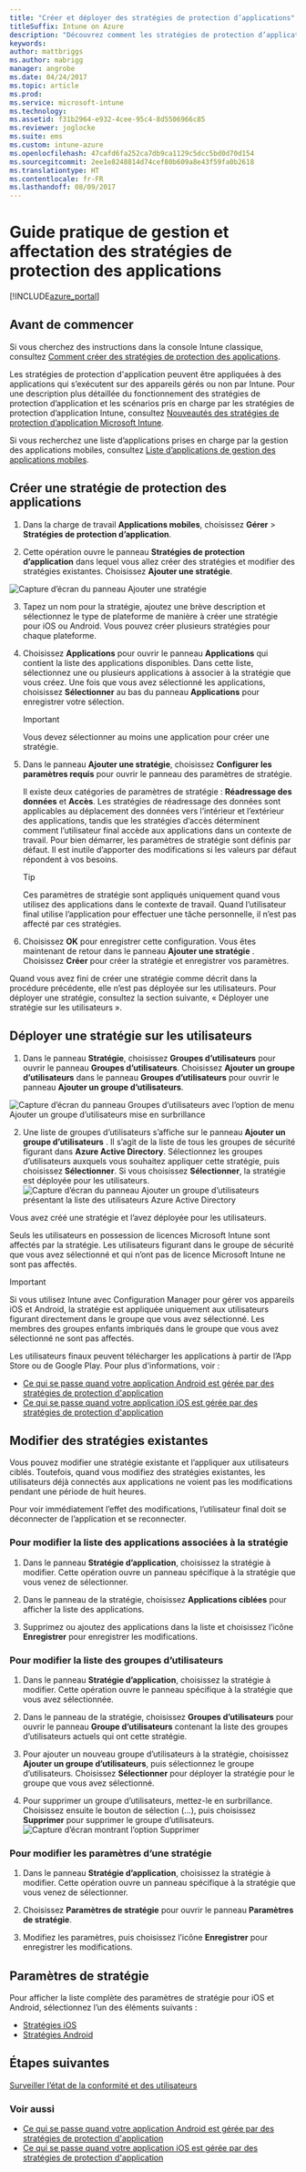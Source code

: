 ```yaml
---
title: "Créer et déployer des stratégies de protection d’applications"
titleSuffix: Intune on Azure
description: "Découvrez comment les stratégies de protection d’application Intune peuvent vous aider à protéger les données utilisées par les applications que vous gérez."
keywords: 
author: mattbriggs
ms.author: mabrigg
manager: angrobe
ms.date: 04/24/2017
ms.topic: article
ms.prod: 
ms.service: microsoft-intune
ms.technology: 
ms.assetid: f31b2964-e932-4cee-95c4-8d5506966c85
ms.reviewer: joglocke
ms.suite: ems
ms.custom: intune-azure
ms.openlocfilehash: 47cafd6fa252ca7db9ca1129c5dcc5bd0d70d154
ms.sourcegitcommit: 2ee1e8248814d74cef80b609a8e43f59fa0b2618
ms.translationtype: HT
ms.contentlocale: fr-FR
ms.lasthandoff: 08/09/2017
---
```

# <a name="how-to-create-and-assign-app-protection-policies"></a>Guide pratique de gestion et affectation des stratégies de protection des applications

[!INCLUDE[azure_portal](./includes/azure_portal.md)]

## <a name="before-you-begin"></a>Avant de commencer

Si vous cherchez des instructions dans la console Intune classique, consultez [Comment créer des stratégies de protection des applications](https://docs.microsoft.com/intune-classic/deploy-use/create-and-deploy-mobile-app-management-policies-with-microsoft-intune).

Les stratégies de protection d'application peuvent être appliquées à des applications qui s’exécutent sur des appareils gérés ou non par Intune. Pour une description plus détaillée du fonctionnement des stratégies de protection d’application et les scénarios pris en charge par les stratégies de protection d’application Intune, consultez [Nouveautés des stratégies de protection d’application Microsoft Intune](app-protection-policy.md).

Si vous recherchez une liste d’applications prises en charge par la gestion des applications mobiles, consultez [Liste d’applications de gestion des applications mobiles](https://www.microsoft.com/cloud-platform/microsoft-intune-apps).

##  <a name="create-an-app-protection-policy"></a>Créer une stratégie de protection des applications
1.  Dans la charge de travail **Applications mobiles**, choisissez **Gérer** > **Stratégies de protection d’application**.

2.  Cette opération ouvre le panneau **Stratégies de protection d’application** dans lequel vous allez créer des stratégies et modifier des stratégies existantes. Choisissez **Ajouter une stratégie**.

  ![Capture d’écran du panneau Ajouter une stratégie](./media/app-protection-add-policy.png)

3.  Tapez un nom pour la stratégie, ajoutez une brève description et sélectionnez le type de plateforme de manière à créer une stratégie pour iOS ou Android. Vous pouvez créer plusieurs stratégies pour chaque plateforme.

4.  Choisissez **Applications** pour ouvrir le panneau **Applications** qui contient la liste des applications disponibles. Dans cette liste, sélectionnez une ou plusieurs applications à associer à la stratégie que vous créez. Une fois que vous avez sélectionné les applications, choisissez **Sélectionner** au bas du panneau **Applications** pour enregistrer votre sélection.

    > [!IMPORTANT]
    > Vous devez sélectionner au moins une application pour créer une stratégie.

5.  Dans le panneau **Ajouter une stratégie**, choisissez **Configurer les paramètres requis** pour ouvrir le panneau des paramètres de stratégie.

    Il existe deux catégories de paramètres de stratégie : **Réadressage des données** et **Accès**.  Les stratégies de réadressage des données sont applicables au déplacement des données vers l’intérieur et l’extérieur des applications, tandis que les stratégies d’accès déterminent comment l’utilisateur final accède aux applications dans un contexte de travail.
    Pour bien démarrer, les paramètres de stratégie sont définis par défaut. Il est inutile d’apporter des modifications si les valeurs par défaut répondent à vos besoins.

    > [!TIP]
    > Ces paramètres de stratégie sont appliqués uniquement quand vous utilisez des applications dans le contexte de travail.  Quand l’utilisateur final utilise l’application pour effectuer une tâche personnelle, il n’est pas affecté par ces stratégies.



6.  Choisissez **OK** pour enregistrer cette configuration. Vous êtes maintenant de retour dans le panneau **Ajouter une stratégie** . Choisissez **Créer** pour créer la stratégie et enregistrer vos paramètres.


Quand vous avez fini de créer une stratégie comme décrit dans la procédure précédente, elle n’est pas déployée sur les utilisateurs. Pour déployer une stratégie, consultez la section suivante, « Déployer une stratégie sur les utilisateurs ».

## <a name="deploy-a-policy-to-users"></a>Déployer une stratégie sur les utilisateurs

1.  Dans le panneau **Stratégie**, choisissez **Groupes d’utilisateurs** pour ouvrir le panneau **Groupes d’utilisateurs**. Choisissez **Ajouter un groupe d’utilisateurs** dans le panneau **Groupes d’utilisateurs** pour ouvrir le panneau **Ajouter un groupe d’utilisateurs**.

  ![Capture d’écran du panneau Groupes d’utilisateurs avec l’option de menu Ajouter un groupe d’utilisateurs mise en surbrillance](./media/app-protection-policy-add-users.png)

2.  Une liste de groupes d’utilisateurs s’affiche sur le panneau **Ajouter un groupe d’utilisateurs** . Il s’agit de la liste de tous les groupes de sécurité figurant dans **Azure Active Directory**. Sélectionnez les groupes d’utilisateurs auxquels vous souhaitez appliquer cette stratégie, puis choisissez **Sélectionner**. Si vous choisissez **Sélectionner**, la stratégie est déployée pour les utilisateurs.
  ![Capture d’écran du panneau Ajouter un groupe d’utilisateurs présentant la liste des utilisateurs Azure Active Directory](./media/azure-ad-user-group-list.png)

Vous avez créé une stratégie et l’avez déployée pour les utilisateurs.

Seuls les utilisateurs en possession de licences Microsoft Intune sont affectés par la stratégie. Les utilisateurs figurant dans le groupe de sécurité que vous avez sélectionné et qui n’ont pas de licence Microsoft Intune ne sont pas affectés.

>[!IMPORTANT]
> Si vous utilisez Intune avec Configuration Manager pour gérer vos appareils iOS et Android, la stratégie est appliquée uniquement aux utilisateurs figurant directement dans le groupe que vous avez sélectionné. Les membres des groupes enfants imbriqués dans le groupe que vous avez sélectionné ne sont pas affectés.

Les utilisateurs finaux peuvent télécharger les applications à partir de l’App Store ou de Google Play. Pour plus d'informations, voir :
* [Ce qui se passe quand votre application Android est gérée par des stratégies de protection d'application](app-protection-enabled-apps-android.md)
* [Ce qui se passe quand votre application iOS est gérée par des stratégies de protection d'application](app-protection-enabled-apps-ios.md)

##  <a name="change-existing-policies"></a>Modifier des stratégies existantes
Vous pouvez modifier une stratégie existante et l’appliquer aux utilisateurs ciblés. Toutefois, quand vous modifiez des stratégies existantes, les utilisateurs déjà connectés aux applications ne voient pas les modifications pendant une période de huit heures.

Pour voir immédiatement l’effet des modifications, l’utilisateur final doit se déconnecter de l’application et se reconnecter.

### <a name="to-change-the-list-of-apps-associated-with-the-policy"></a>Pour modifier la liste des applications associées à la stratégie

1.  Dans le panneau **Stratégie d’application**, choisissez la stratégie à modifier. Cette opération ouvre un panneau spécifique à la stratégie que vous venez de sélectionner.

2.  Dans le panneau de la stratégie, choisissez **Applications ciblées** pour afficher la liste des applications.

3.  Supprimez ou ajoutez des applications dans la liste et choisissez l’icône **Enregistrer** pour enregistrer les modifications.

### <a name="to-change-the-list-of-user-groups"></a>Pour modifier la liste des groupes d’utilisateurs

1.  Dans le panneau **Stratégie d’application**, choisissez la stratégie à modifier. Cette opération ouvre le panneau spécifique à la stratégie que vous avez sélectionnée.

2.  Dans le panneau de la stratégie, choisissez **Groupes d’utilisateurs** pour ouvrir le panneau **Groupe d’utilisateurs** contenant la liste des groupes d’utilisateurs actuels qui ont cette stratégie.

3.  Pour ajouter un nouveau groupe d’utilisateurs à la stratégie, choisissez **Ajouter un groupe d’utilisateurs**, puis sélectionnez le groupe d’utilisateurs. Choisissez **Sélectionner** pour déployer la stratégie pour le groupe que vous avez sélectionné.

4.  Pour supprimer un groupe d’utilisateurs, mettez-le en surbrillance. Choisissez ensuite le bouton de sélection (...), puis choisissez **Supprimer** pour supprimer le groupe d’utilisateurs.
  ![Capture d’écran montrant l’option Supprimer](./media/app-protection-policy-delete-user.png)

### <a name="to-change-policy-settings"></a>Pour modifier les paramètres d’une stratégie

1.  Dans le panneau **Stratégie d’application**, choisissez la stratégie à modifier. Cette opération ouvre un panneau spécifique à la stratégie que vous venez de sélectionner.


2.  Choisissez **Paramètres de stratégie** pour ouvrir le panneau **Paramètres de stratégie**.

3.  Modifiez les paramètres, puis choisissez l’icône **Enregistrer** pour enregistrer les modifications.

## <a name="policy-settings"></a>Paramètres de stratégie
Pour afficher la liste complète des paramètres de stratégie pour iOS et Android, sélectionnez l’un des éléments suivants :

- [Stratégies iOS](app-protection-policy-settings-ios.md)
- [Stratégies Android](app-protection-policy-settings-android.md)

## <a name="next-steps"></a>Étapes suivantes
[Surveiller l’état de la conformité et des utilisateurs](app-protection-policies-monitor.md)

### <a name="see-also"></a>Voir aussi
* [Ce qui se passe quand votre application Android est gérée par des stratégies de protection d'application](app-protection-enabled-apps-android.md)
* [Ce qui se passe quand votre application iOS est gérée par des stratégies de protection d'application](app-protection-enabled-apps-ios.md)
